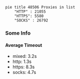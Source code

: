 
```mermaid
pie title 48506 Proxies in list
    "HTTP" : 21055
    "HTTPS": 5580
    "SOCKS" : 26792
```

### Some Info
#### Average Timeout

- mixed: 3.2s
- http: 1.3s
- https: 8.3s
- socks: 4.7s